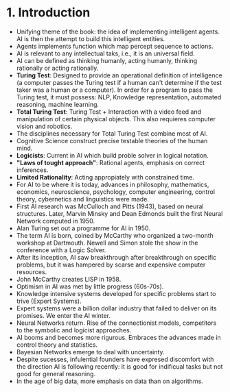 # 1. Introduction

- Unifying theme of the book: the idea of implementing intelligent agents. AI is then the attempt to build this intelligent entities.
- Agents implements function which map percept sequence to actions.
- AI is relevant to any intellectual taks, i.e., it is an universal field.
- AI can be defined as thinking humanly, acting humanly, thinking rationally or acting rationally.
- __Turing Test__: Designed to provide an operational definition of intelligence (a computer passes the Turing test if a human can't determine if the test taker was a human or a computer). In order for a program to pass the Turing test, it must possess: NLP, Knowledge representation, automated reasoning, machine learning.
- __Total Turing Test__: Turing Test + Interaction with a video feed and manipulation of certain physical objects. This also requieres computer vision and robotics. 
- The disciplines necessary for Total Turing Test combine most of AI.
- Cognitive Science construct precise testable theories of the human mind.
- __Logicists__: Current in AI which build proble solver in logical notation.
- __"Laws of tought approach"__: Rational agents, emphasis on correct inferences.
- __Limited Rationality__: Acting appropiately with constrained time.
- For AI to be where it is today, advances in philosophy, mathematics, economics, neuroscience, psychology, computer engineering, control theory, cybernetics and linguistics were made.
- First AI research was McCulloch and Pitts (1943), based on neural structures. Later, Marvin Minsky and Dean Edmonds built the first Neural Network computed in 1950.
- Alan Turing set out a programme for AI in 1950. 
- The term AI is born, coined by McCarthy who organized a two-month workshop at Dartmouth. Newell and Simon stole the show in the conference with a Logic Solver.
- After its inception, AI saw breakthrough after breakthrough on specific problems, but it was hampered by scarse and expensive computer resources.
- John McCarthy creates LISP in 1958.
- Optimism in AI was met by little progress (60s-70s).
- Knowledge intensive systems developed for specific problems start to trive (Expert Systems).
- Expert systems were a billion dollar industry that failed to deliver on its promises. We enter the AI winter.
- Neural Networks return. Rise of the connectionist models, competitors to the symbolic and logicist approaches.
- AI booms and becomes more rigurous. Embraces the advances made in control theory and statistics.
- Bayesian Networks emerge to deal with uncertainty.
- Despite sucesses, infulential founders have expresed discomfort with the direction AI is following recently: it is good for indificual tasks but not good for general reasoning.
- In the age of big data, more emphasis on data than on algorithms.